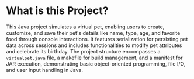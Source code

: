 # What is this Project?
This Java project simulates a virtual pet, enabling users to create, customize, and save their pet's details like name, type, age, and favorite food through console interactions. It features serialization for persisting pet data across sessions and includes functionalities to modify pet attributes and celebrate its birthday. The project structure encompasses a `virtualpet.java` file, a makefile for build management, and a manifest for JAR execution, demonstrating basic object-oriented programming, file I/O, and user input handling in Java.